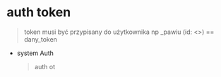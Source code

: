 # auth token
> token musi być przypisany do użytkownika np _pawiu (id: <>) == dany_token
+ system Auth
    > auth ot